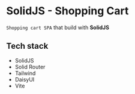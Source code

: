 # SolidJS - Shopping Cart

`Shopping cart SPA` that build with **SolidJS**

## Tech stack

- SolidJS
- Solid Router
- Tailwind
- DaisyUI
- Vite
